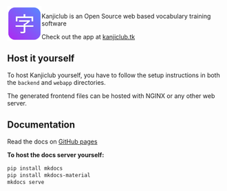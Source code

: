 <img src="webapp\public\img\logo.png" alt="logo" height=80 align="left" />

Kanjiclub is an Open Source web based vocabulary training software

Check out the app at [kanjiclub.tk](https://kanjiclub.tk)



## Host it yourself

To host Kanjiclub yourself, you have to follow the setup instructions in both the `backend` and `webapp` directories.

The generated frontend files can be hosted with NGINX or any other web server.

## Documentation

Read the docs on [GitHub pages](https://twometer.github.io/Kanjiclub)

**To host the docs server yourself:**

```
pip install mkdocs
pip install mkdocs-material
mkdocs serve
```

